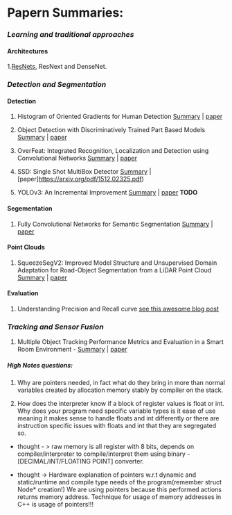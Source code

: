# Papern Summaries:


### _Learning and traditional approaches_
#### __Architectures__

1.[ResNets](paper-summaries/deeplearning/resnet.md), ResNext and DenseNet.

### _Detection and Segmentation_

#### Detection
1. Histogram of Oriented Gradients for Human Detection [Summary](paper-summaries/traditional/HOG_human_detect.md) | [paper](https://lear.inrialpes.fr/people/triggs/pubs/Dalal-cvpr05.pdf)

2. Object Detection with Discriminatively Trained Part Based Models [Summary](paper-summaries/traditional/dpm.md) | [paper](http://cs.brown.edu/people/pfelzens/papers/lsvm-pami.pdf)

1. OverFeat: Integrated Recognition, Localization and Detection using Convolutional Networks [Summary](paper-summaries/traditional/overfeat.md) | [paper](https://arxiv.org/pdf/1312.6229.pdf)

2. SSD: Single Shot MultiBox Detector [Summary](paper-summaries/deeplearning/ssd.md) | [paper]https://arxiv.org/pdf/1512.02325.pdf)

3. YOLOv3: An Incremental Improvement [Summary](paper-summaries/deeplearning/yolo.md) | [paper](https://pjreddie.com/media/files/papers/YOLOv3.pdf) **TODO**

#### Segementation

1. Fully Convolutional Networks for Semantic Segmentation [Summary]() | [paper](https://arxiv.org/abs/1411.4038)


#### Point Clouds

1. SqueezeSegV2: Improved Model Structure and Unsupervised Domain Adaptation  for  Road-Object  Segmentation  from  a  LiDAR  Point Cloud [Summary](paper-summaries/deeplearning/squeezesegv2.md) | [paper](https://arxiv.org/pdf/1809.08495.pdf)


#### Evaluation

1. Understanding Precision and Recall curve [see this awesome blog post](https://github.com/rafaelpadilla/Object-Detection-Metrics#precision-x-recall-curve)

### _Tracking and Sensor Fusion_
1. Multiple Object Tracking Performance Metrics and Evaluation in a Smart Room Environment - [Summary](https://github.com/kartikmadhira1/paper-summaries/blob/master/paper-summaries/mota.md) | [paper](https://cvhci.anthropomatik.kit.edu/~stiefel/papers/ECCV2006WorkshopCameraReady.pdf)



##### High Notes questions:

1. Why are pointers needed, in fact what do they bring in more than normal variables created by allocation memory stably by compiler on the stack.

2. How does the interpreter know if a block of register values is float or int. Why does your program need specific variable types is it ease of use meaning it makes sense to handle floats and int differently or there are instruction specific issues with floats and int that they are segregated so.

- thought - > raw memory is all register with 8 bits, depends on compiler/interpreter to compile/interpret them using binary - [DECIMAL/INT/FLOATING POINT] converter.

- thought -> Hardware explanation of pointers w.r.t dynamic and static/runtime and compile type needs of the program(remember struct Node* creation!)  We are using pointers because this performed actions returns memory address. Technique for usage of memory addresses in C++ is usage of pointers!!!
